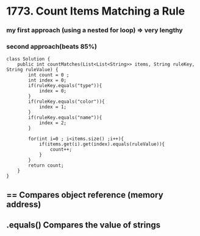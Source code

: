 # 1773. Count Items Matching a Rule

### my first approach (using a nested for loop) => very lengthy 
### second approach(beats 85%)
```
class Solution {
    public int countMatches(List<List<String>> items, String ruleKey, String ruleValue) {
        int count = 0 ;
        int index = 0;
        if(ruleKey.equals("type")){
            index = 0;
        }
        if(ruleKey.equals("color")){
            index = 1;
        }
        if(ruleKey.equals("name")){
            index = 2;
        }

        for(int i=0 ; i<items.size() ;i++){
            if(items.get(i).get(index).equals(ruleValue)){
                count++;
            }  
        }
        return count;
    }
}
```

## == Compares object reference (memory address)
## .equals() Compares the value of strings
